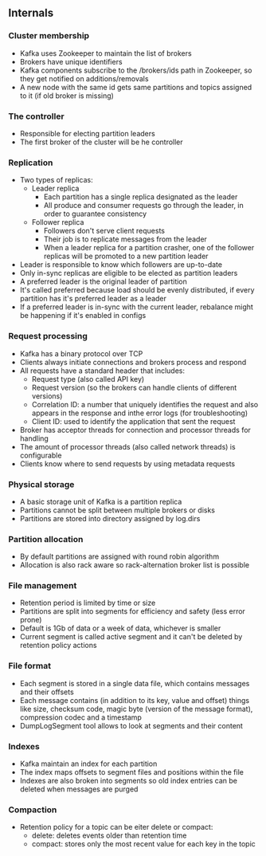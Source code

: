 ## Internals

### Cluster membership
- Kafka uses Zookeeper to maintain the list of brokers
- Brokers have unique identifiers
- Kafka components subscribe to the /brokers/ids path in Zookeeper, so they get notified on additions/removals
- A new node with the same id gets same partitions and topics assigned to it (if old broker is missing)

### The controller
- Responsible for electing partition leaders
- The first broker of the cluster will be he controller

### Replication
- Two types of replicas:
    - Leader replica
        - Each partition has a single replica designated as the leader
        - All produce and consumer requests go through the leader, in order to guarantee consistency
    - Follower replica
        - Followers don't serve client requests
        - Their job is to replicate messages from the leader
        - When a leader replica for a partition crasher, one of the follower replicas will be promoted to a new partition leader
- Leader is responsible to know which followers are up-to-date
- Only in-sync replicas are eligible to be elected as partition leaders
- A preferred leader is the original leader of partition
- It's called preferred because load should be evenly distributed, if every partition has it's preferred leader as a leader
- If a preferred leader is in-sync with the current leader, rebalance might be happening if it's enabled in configs

### Request processing
- Kafka has a binary protocol over TCP
- Clients always initiate connections and brokers process and respond
- All requests have a standard header that includes:
    - Request type (also called API key)
    - Request version (so the brokers can handle clients of different versions)
    - Correlation ID: a number that uniquely identifies the request and also appears in the response and inthe error logs (for troubleshooting)
    - Client ID: used to identify the application that sent the request
- Broker has acceptor threads for connection and processor threads for handling
- The amount of processor threads (also called network threads) is configurable
 - Clients know where to send requests by using metadata requests

### Physical storage
- A basic storage unit of Kafka is a partition replica
- Partitions cannot be split between multiple brokers or disks
- Partitions are stored into directory assigned by log.dirs

### Partition allocation
- By default partitions are assigned with round robin algorithm
- Allocation is also rack aware so rack-alternation broker list is possible

### File management
- Retention period is limited by time or size
- Partitions are split into segments for efficiency and safety (less error prone)
- Default is 1Gb of data or a week of data, whichever is smaller
- Current segment is called active segment and it can't be deleted by retention policy actions

### File format
- Each segment is stored in a single data file, which contains messages and their offsets
- Each message contains (in addition to its key, value and offset) things like size, checksum code, magic byte (version of the message format), compression codec and a timestamp
- DumpLogSegment tool allows to look at segments and their content

### Indexes
- Kafka maintain an index for each partition
- The index maps offsets to segment files and positions within the file
- Indexes are also broken into segments so old index entries can be deleted when messages are purged

### Compaction
- Retention policy for a topic can be eiter delete or compact:
    - delete: deletes events older than retention time
    - compact: stores only the most recent value for each key in the topic
